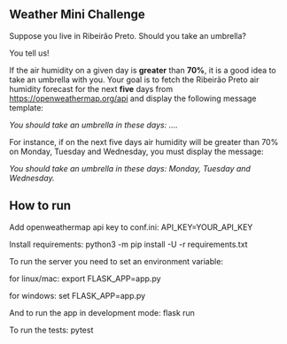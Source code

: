 ## Weather Mini Challenge

Suppose you live in Ribeirão Preto. Should you take an umbrella?

You tell us!

If the air humidity on a given day is **greater** than **70%**, it is a good idea to take an umbrella with you.
Your goal is to fetch the Ribeirão Preto air humidity forecast for the next **five** days from https://openweathermap.org/api and display the following message template:

_You should take an umbrella in these days: ...._

For instance, if on the next five days air humidity will be greater than 70% on Monday, Tuesday and Wednesday, you must display the message:

_You should take an umbrella in these days: Monday, Tuesday and Wednesday._

## How to run

Add openweathermap api key to conf.ini:
API_KEY=YOUR_API_KEY

Install requirements:
python3 -m pip install -U -r requirements.txt

To run the server you need to set an environment variable:

for linux/mac:
export FLASK_APP=app.py

for windows:
set FLASK_APP=app.py

And to run the app in development mode:
flask run

To run the tests:
pytest
